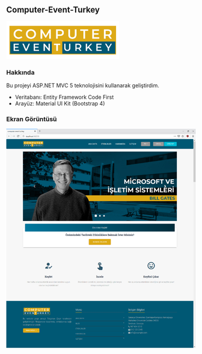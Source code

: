 ## Computer-Event-Turkey

<img src="https://github.com/tolgahancepel/Computer-Event-Turkey/blob/master/cet/Content/Images/logo.png"
data-canonical-src="https://github.com/tolgahancepel/Computer-Event-Turkey/blob/master/cet/Content/Images/logo.png"
width="300" height="100" />

### Hakkında

Bu projeyi ASP.NET MVC 5 teknolojisini kullanarak geliştirdim.
- Veritabanı: Entity Framework Code First
- Arayüz: Material UI Kit (Bootstrap 4)

### Ekran Görüntüsü

<img src="https://github.com/tolgahancepel/Computer-Event-Turkey/blob/master/cet/Content/Images/full-page-1.png" />
